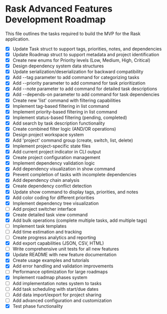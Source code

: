 # Rask Advanced Features Development Roadmap

This file outlines the tasks required to build the MVP for the Rask application.

- [x] Update Task struct to support tags, priorities, notes, and dependencies
- [x] Update Roadmap struct to support metadata and project identification
- [x] Create new enums for Priority levels (Low, Medium, High, Critical)
- [x] Design dependency system data structures
- [x] Update serialization/deserialization for backward compatibility
- [x] Add --tag parameter to add command for categorizing tasks
- [x] Add --priority parameter to add command for task prioritization
- [x] Add --note parameter to add command for detailed task descriptions
- [x] Add --depends-on parameter to add command for task dependencies
- [x] Create new 'list' command with filtering capabilities
- [x] Implement tag-based filtering in list command
- [x] Implement priority-based filtering in list command
- [x] Implement status-based filtering (pending, completed)
- [x] Add search by task description functionality
- [x] Create combined filter logic (AND/OR operations)
- [x] Design project workspace system
- [x] Add 'project' command group (create, switch, list, delete)
- [x] Implement project-specific state files
- [x] Add current project indicator in CLI output
- [x] Create project configuration management
- [x] Implement dependency validation logic
- [x] Add dependency visualization in show command
- [x] Prevent completion of tasks with incomplete dependencies
- [x] Add dependency chain analysis
- [x] Create dependency conflict detection
- [x] Update show command to display tags, priorities, and notes
- [x] Add color coding for different priorities
- [x] Implement dependency tree visualization
- [ ] Add project switcher interface
- [x] Create detailed task view command
- [x] Add bulk operations (complete multiple tasks, add multiple tags)
- [ ] Implement task templates
- [ ] Add time estimation and tracking
- [ ] Create progress analytics and reporting
- [x] Add export capabilities (JSON, CSV, HTML)
- [ ] Write comprehensive unit tests for all new features
- [x] Update README with new feature documentation
- [x] Create usage examples and tutorials
- [x] Add error handling and validation improvements
- [ ] Performance optimization for large roadmaps
- [x] Implement roadmap phases system
- [ ] Add implementation notes system to tasks
- [ ] Add task scheduling with start/due dates
- [ ] Add data import/export for project sharing
- [ ] Add advanced configuration and customization
- [x] Test phase functionality
